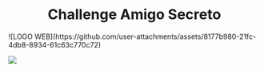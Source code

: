 <h1 align="center"> Challenge Amigo Secreto </h1>
![LOGO WEB](https://github.com/user-attachments/assets/8177b980-21fc-4db8-8934-61c63c770c72)
<p align="left">
   <img src="https://img.shields.io/badge/STATUS-COMPLETADO-green">
   </p>
